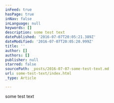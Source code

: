 ```yaml
---
inFeed: true
hasPage: true
inNav: false
inLanguage: null
keywords: []
description: some test text
datePublished: '2016-07-07T20:05:21.389Z'
dateModified: '2016-07-07T20:05:20.999Z'
title: ''
author: []
authors: []
publisher: null
starred: false
sourcePath: _posts/2016-07-07-some-test-text.md
url: some-test-text/index.html
_type: Article

---
```

some test text